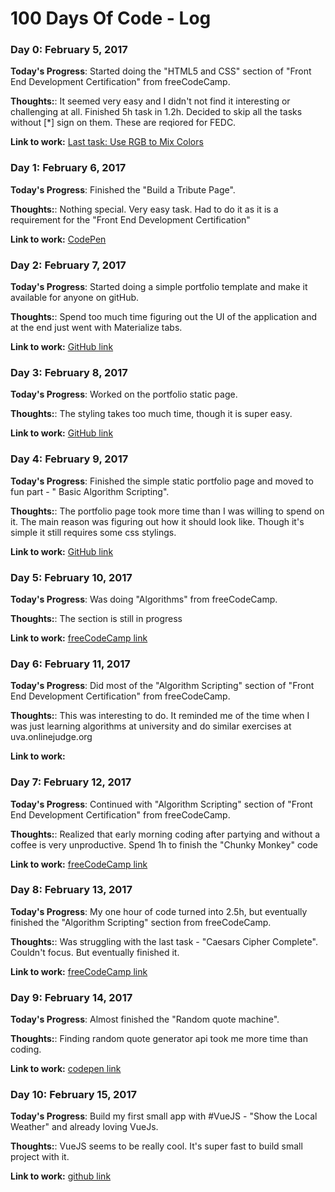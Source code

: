 # 100 Days Of Code - Log

### Day 0: February 5, 2017

**Today's Progress**: Started doing the "HTML5 and CSS" section of "Front End Development Certification" from freeCodeCamp.

**Thoughts:**: It seemed very easy and I didn't not find it interesting or challenging at all. Finished 5h task in 1.2h. Decided to skip all the tasks without [*] sign on them. These are reqiored for FEDC.


**Link to work:**
[Last task: Use RGB to Mix Colors](http://bit.ly/2lcOQb2)


### Day 1: February 6, 2017

**Today's Progress**: Finished the "Build a Tribute Page".

**Thoughts:**: Nothing special. Very easy task. Had to do it as it is a requirement for the "Front End Development Certification"


**Link to work:**
[CodePen](http://codepen.io/maksad/pen/ZLjOXm)


### Day 2: February 7, 2017

**Today's Progress**: Started doing a simple portfolio template and make it available for anyone on gitHub.

**Thoughts:**: Spend too much time figuring out the UI of the application and at the end just went with Materialize tabs.


**Link to work:**
[GitHub link](https://github.com/maksad/portfolio)


### Day 3: February 8, 2017

**Today's Progress**: Worked on the portfolio static page.

**Thoughts:**: The styling takes too much time, though it is super easy.


**Link to work:**
[GitHub link](https://github.com/maksad/portfolio)


### Day 4: February 9, 2017

**Today's Progress**: Finished the simple static portfolio page and moved to fun part - " Basic Algorithm Scripting".

**Thoughts:**: The portfolio page took more time than I was willing to spend on it. The main reason was figuring out how it should look like.
Though it's simple it still requires some css stylings.


**Link to work:**
[GitHub link](https://github.com/maksad/portfolio)


### Day 5: February 10, 2017

**Today's Progress**: Was doing "Algorithms" from freeCodeCamp.

**Thoughts:**: The section is still in progress


**Link to work:**
[freeCodeCamp link](bit.ly/2kY9fDo)


### Day 6: February 11, 2017

**Today's Progress**: Did most of the "Algorithm Scripting" section of "Front End Development Certification" from freeCodeCamp.

**Thoughts:**: This was interesting to do. It reminded me of the time when I was just learning algorithms at university and do similar exercises at uva.onlinejudge.org


**Link to work:**


### Day 7: February 12, 2017

**Today's Progress**: Continued with "Algorithm Scripting" section of "Front End Development Certification" from freeCodeCamp.

**Thoughts:**: Realized that early morning coding after partying and without a coffee is very unproductive. Spend 1h to finish the "Chunky Monkey" code


**Link to work:**
[freeCodeCamp link](goo.gl/4xTXFc)


### Day 8: February 13, 2017

**Today's Progress**: My one hour of code turned into 2.5h, but eventually finished the "Algorithm Scripting" section from freeCodeCamp.

**Thoughts:**: Was struggling with the last task - "Caesars Cipher Complete". Couldn't focus. But eventually finished it.


**Link to work:**
[freeCodeCamp link](bit.ly/2kqkGPP)


### Day 9: February 14, 2017

**Today's Progress**: Almost finished the "Random quote machine".

**Thoughts:**: Finding random quote generator api took me more time than coding.


**Link to work:**
[codepen link](codepen.io/maksad/pen/jydXpw)


### Day 10: February 15, 2017

**Today's Progress**: Build my first small app with #VueJS - "Show the Local Weather" and already loving VueJs.

**Thoughts:**: VueJS seems to be really cool. It's super fast to build small project with it.


**Link to work:**
[github link](https://github.com/maksad/local-weather/tree/53a58dfecf0e561db098db2a21861d58443c85d1)
